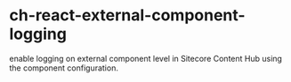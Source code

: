 # ch-react-external-component-logging
enable logging on external component level in Sitecore Content Hub using the component configuration.
